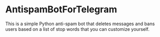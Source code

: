 # AntispamBotForTelegram
This is a simple Python anti-spam bot that deletes messages and bans users based on a list of stop words that you can customize yourself.

